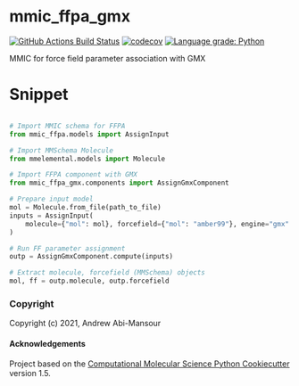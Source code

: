 mmic_ffpa_gmx
==============================
[//]: # (Badges)
[![GitHub Actions Build Status](https://github.com/MolSSI/mmic_ffpa_gmx/workflows/CI/badge.svg)](https://github.com/MolSSI/mmic_ffpa_gmx/actions?query=workflow%3ACI)
[![codecov](https://codecov.io/gh/MolSSI/mmic_ffpa_gmx/branch/main/graph/badge.svg)](https://codecov.io/gh/MolSSI/mmic_ffpa_gmx/branch/main)
[![Language grade: Python](https://img.shields.io/lgtm/grade/python/g/MolSSI/mmic_ffpa_gmx.svg?logo=lgtm&logoWidth=18)](https://lgtm.com/projects/g/MolSSI/mmic_ffpa_gmx/context:python)

MMIC for force field parameter association with GMX

# Snippet
```python

# Import MMIC schema for FFPA
from mmic_ffpa.models import AssignInput

# Import MMSchema Molecule
from mmelemental.models import Molecule

# Import FFPA component with GMX
from mmic_ffpa_gmx.components import AssignGmxComponent

# Prepare input model
mol = Molecule.from_file(path_to_file)
inputs = AssignInput(
    molecule={"mol": mol}, forcefield={"mol": "amber99"}, engine="gmx"
)

# Run FF parameter assignment
outp = AssignGmxComponent.compute(inputs)

# Extract molecule, forcefield (MMSchema) objects
mol, ff = outp.molecule, outp.forcefield
```

### Copyright

Copyright (c) 2021, Andrew Abi-Mansour


#### Acknowledgements
 
Project based on the 
[Computational Molecular Science Python Cookiecutter](https://github.com/molssi/cookiecutter-cms) version 1.5.
